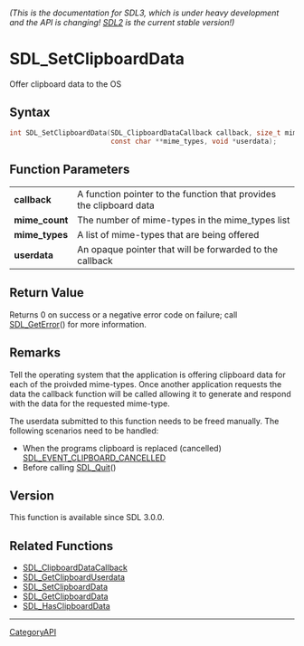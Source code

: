 ###### (This is the documentation for SDL3, which is under heavy development and the API is changing! [SDL2](https://wiki.libsdl.org/SDL2/) is the current stable version!)
# SDL_SetClipboardData

Offer clipboard data to the OS 

## Syntax

```c
int SDL_SetClipboardData(SDL_ClipboardDataCallback callback, size_t mime_count,
                         const char **mime_types, void *userdata);

```

## Function Parameters

|                    |                                                                     |
| ------------------ | ------------------------------------------------------------------- |
| **callback**       | A function pointer to the function that provides the clipboard data |
| **mime_count**     | The number of mime-types in the mime_types list                     |
| **mime_types**     | A list of mime-types that are being offered                         |
| **userdata**       | An opaque pointer that will be forwarded to the callback            |

## Return Value

Returns 0 on success or a negative error code on failure; call
[SDL_GetError](SDL_GetError)() for more information.

## Remarks

Tell the operating system that the application is offering clipboard data
for each of the proivded mime-types. Once another application requests the
data the callback function will be called allowing it to generate and
respond with the data for the requested mime-type.

The userdata submitted to this function needs to be freed manually. The
following scenarios need to be handled:

- When the programs clipboard is replaced (cancelled)
  [SDL_EVENT_CLIPBOARD_CANCELLED](SDL_EVENT_CLIPBOARD_CANCELLED)
- Before calling [SDL_Quit](SDL_Quit)()

## Version

This function is available since SDL 3.0.0.

## Related Functions

* [SDL_ClipboardDataCallback](SDL_ClipboardDataCallback)
* [SDL_GetClipboardUserdata](SDL_GetClipboardUserdata)
* [SDL_SetClipboardData](SDL_SetClipboardData)
* [SDL_GetClipboardData](SDL_GetClipboardData)
* [SDL_HasClipboardData](SDL_HasClipboardData)

----
[CategoryAPI](CategoryAPI)

